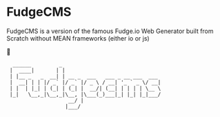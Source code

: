 # FudgeCMS
FudgeCMS is a version of the famous Fudge.io Web Generator built from Scratch without MEAN frameworks (either io or js)


:dog:

```
  ______         _                                
 |  ____|       | |                               
 | |__ _   _  __| | __ _  ___   ___ _ __ ___  ___ 
 |  __| | | |/ _` |/ _` |/ _ \ / __| '_ ` _ \/ __|
 | |  | |_| | (_| | (_| |  __/| (__| | | | | \__ \
 |_|   \__,_|\__,_|\__, |\___(_)___|_| |_| |_|___/
                    __/ |                         
                   |___/                  
```

                  